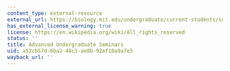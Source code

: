 ```yaml
---
content_type: external-resource
external_url: https://biology.mit.edu/undergraduate/current-students/subject-offerings/advanced-undergraduate-seminars/
has_external_license_warning: true
license: https://en.wikipedia.org/wiki/All_rights_reserved
status: ''
title: Advanced Undergraduate Seminars
uid: a52cb57d-6ba2-48c1-ae8b-92ef10a9a7e3
wayback_url: ''
---
```

